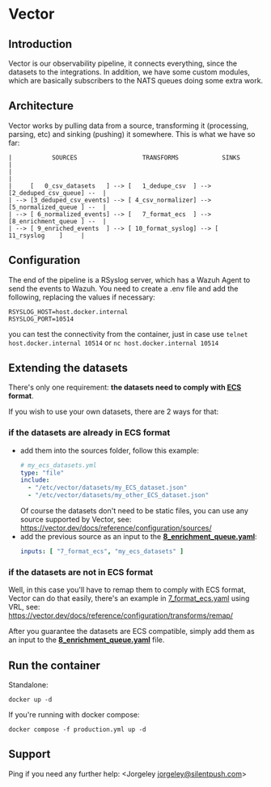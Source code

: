 # Vector

## Introduction
Vector is our observability pipeline, it connects everything, since the datasets to the integrations.
In addition, we have some custom modules, which are basically subscribers to the NATS queues doing some extra work.

## Architecture
Vector works by pulling data from a source, transforming it (processing, parsing, etc) and sinking (pushing) it somewhere.
This is what we have so far:
```text
|           SOURCES                  TRANSFORMS            SINKS                   |
|                                                                                  |
|     [   0_csv_datasets   ] --> [   1_dedupe_csv  ] --> [2_deduped_csv_queue] --  |
| --> [3_deduped_csv_events] --> [ 4_csv_normalizer] --> [5_normalized_queue ] --  |
| --> [ 6_normalized_events] --> [   7_format_ecs  ] --> [8_enrichment_queue ] --  |
| --> [ 9_enriched_events  ] --> [ 10_format_syslog] --> [     11_rsyslog    ]     |
```

## Configuration
The end of the pipeline is a RSyslog server, which has a Wazuh Agent to send the events to Wazuh.
You need to create a .env file and add the following, replacing the values if necessary:
```dotenv
RSYSLOG_HOST=host.docker.internal
RSYSLOG_PORT=10514
```
you can test the connectivity from the container, just in case use `telnet host.docker.internal 10514` or `nc host.docker.internal 10514`

## Extending the datasets
There's only one requirement: **the datasets need to comply with [ECS](https://www.elastic.co/guide/en/ecs/current/ecs-reference.html) format**.

If you wish to use your own datasets, there are 2 ways for that:
### if the datasets are already in ECS format
- add them into the sources folder, follow this example:
    ```yaml
    # my_ecs_datasets.yml
    type: "file"
    include:
      - "/etc/vector/datasets/my_ECS_dataset.json"
      - "/etc/vector/datasets/my_other_ECS_dataset.json"
    ```
  Of course the datasets don't need to be static files, you can use any source supported by Vector, see: https://vector.dev/docs/reference/configuration/sources/
- add the previous source as an input to the **[8_enrichment_queue.yaml](sinks/8_enrichment_queue.yaml)**:
    ```yaml
    inputs: [ "7_format_ecs", "my_ecs_datasets" ]
    ```
### if the datasets are not in ECS format
Well, in this case you'll have to remap them to comply with ECS format, Vector can do that easily, there's an example in [7_format_ecs.yaml](transforms/7_format_ecs.yaml) using VRL, see: https://vector.dev/docs/reference/configuration/transforms/remap/

After you guarantee the datasets are ECS compatible, simply add them as an input to the **[8_enrichment_queue.yaml](sinks/8_enrichment_queue.yaml)** file.

## Run the container
Standalone:
```shell
docker up -d
```
If you're running with docker compose:
```shell
docker compose -f production.yml up -d
```

## Support
Ping if you need any further help: <Jorgeley [jorgeley@silentpush.com](jorgeley@silentpush.com)>
